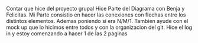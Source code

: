 Contar que hice del proyecto grupal
Hice Parte del Diagrama con Benja y Felicitas.
Mi Parte consistio en hacer las conexiones con flechas entre los distintos elementos. Ademas poniendo si era N/M/1. 
Tambien ayude con el mock up que lo hicimos entre todos y con la organizacion del git.
Hice el log in y estoy comenzando a hacer 1 de las 2 paginas